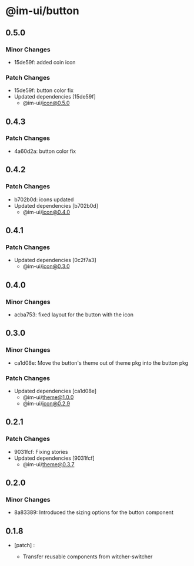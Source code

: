 # @im-ui/button

## 0.5.0

### Minor Changes

- 15de59f: added coin icon

### Patch Changes

- 15de59f: button color fix
- Updated dependencies [15de59f]
  - @im-ui/icon@0.5.0

## 0.4.3

### Patch Changes

- 4a60d2a: button color fix

## 0.4.2

### Patch Changes

- b702b0d: icons updated
- Updated dependencies [b702b0d]
  - @im-ui/icon@0.4.0

## 0.4.1

### Patch Changes

- Updated dependencies [0c2f7a3]
  - @im-ui/icon@0.3.0

## 0.4.0

### Minor Changes

- acba753: fixed layout for the button with the icon

## 0.3.0

### Minor Changes

- ca1d08e: Move the button's theme out of theme pkg into the button pkg

### Patch Changes

- Updated dependencies [ca1d08e]
  - @im-ui/theme@1.0.0
  - @im-ui/icon@0.2.9

## 0.2.1

### Patch Changes

- 9031fcf: Fixing stories
- Updated dependencies [9031fcf]
  - @im-ui/theme@0.3.7

## 0.2.0

### Minor Changes

- 8a83389: Introduced the sizing options for the button component

## 0.1.8

- [patch] :

  - Transfer reusable components from witcher-switcher
